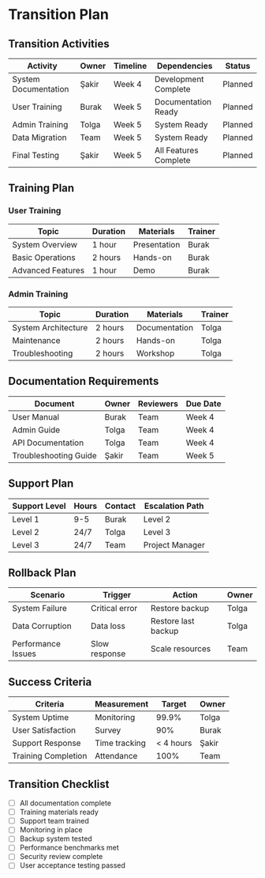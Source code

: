 # Transition Plan

## Transition Activities

| Activity | Owner | Timeline | Dependencies | Status |
|----------|-------|----------|--------------|--------|
| System Documentation | Şakir | Week 4 | Development Complete | Planned |
| User Training | Burak | Week 5 | Documentation Ready | Planned |
| Admin Training | Tolga | Week 5 | System Ready | Planned |
| Data Migration | Team | Week 5 | System Ready | Planned |
| Final Testing | Şakir | Week 5 | All Features Complete | Planned |

## Training Plan

### User Training
| Topic | Duration | Materials | Trainer |
|-------|----------|-----------|---------|
| System Overview | 1 hour | Presentation | Burak |
| Basic Operations | 2 hours | Hands-on | Burak |
| Advanced Features | 1 hour | Demo | Burak |

### Admin Training
| Topic | Duration | Materials | Trainer |
|-------|----------|-----------|---------|
| System Architecture | 2 hours | Documentation | Tolga |
| Maintenance | 2 hours | Hands-on | Tolga |
| Troubleshooting | 2 hours | Workshop | Tolga |

## Documentation Requirements

| Document | Owner | Reviewers | Due Date |
|----------|-------|-----------|----------|
| User Manual | Burak | Team | Week 4 |
| Admin Guide | Tolga | Team | Week 4 |
| API Documentation | Tolga | Team | Week 4 |
| Troubleshooting Guide | Şakir | Team | Week 5 |

## Support Plan

| Support Level | Hours | Contact | Escalation Path |
|--------------|-------|---------|-----------------|
| Level 1 | 9-5 | Burak | Level 2 |
| Level 2 | 24/7 | Tolga | Level 3 |
| Level 3 | 24/7 | Team | Project Manager |

## Rollback Plan

| Scenario | Trigger | Action | Owner |
|----------|---------|--------|-------|
| System Failure | Critical error | Restore backup | Tolga |
| Data Corruption | Data loss | Restore last backup | Tolga |
| Performance Issues | Slow response | Scale resources | Team |

## Success Criteria

| Criteria | Measurement | Target | Owner |
|----------|-------------|--------|-------|
| System Uptime | Monitoring | 99.9% | Tolga |
| User Satisfaction | Survey | 90% | Burak |
| Support Response | Time tracking | < 4 hours | Şakir |
| Training Completion | Attendance | 100% | Team |

## Transition Checklist

- [ ] All documentation complete
- [ ] Training materials ready
- [ ] Support team trained
- [ ] Monitoring in place
- [ ] Backup system tested
- [ ] Performance benchmarks met
- [ ] Security review complete
- [ ] User acceptance testing passed 